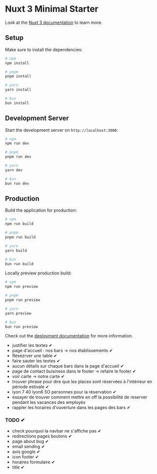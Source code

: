 # Nuxt 3 Minimal Starter

Look at the [Nuxt 3 documentation](https://nuxt.com/docs/getting-started/introduction) to learn more.

## Setup

Make sure to install the dependencies:

```bash
# npm
npm install

# pnpm
pnpm install

# yarn
yarn install

# bun
bun install
```

## Development Server

Start the development server on `http://localhost:3000`:

```bash
# npm
npm run dev

# pnpm
pnpm run dev

# yarn
yarn dev

# bun
bun run dev
```

## Production

Build the application for production:

```bash
# npm
npm run build

# pnpm
pnpm run build

# yarn
yarn build

# bun
bun run build
```

Locally preview production build:

```bash
# npm
npm run preview

# pnpm
pnpm run preview

# yarn
yarn preview

# bun
bun run preview
```

Check out the [deployment documentation](https://nuxt.com/docs/getting-started/deployment) for more information.

- justifier les textes ✔
- page d'accueil : nos bars -> nos établissements ✔
- Résezrver une table ✔
- faire sauter les textes ✔
- aucun détails sur chaque bars dans la page d'accueil ✔
- page de contact buisiness dans le footer -> refaire le footer ✔
- voir carte -> notre carte ✔
- trouver phrase pour dire que les places sont réservées à l'intérieur en période estivale ✔
- lyon 7 40 lyon6 5O personnes pour la réservation ✔
- essayer de trouver comment mettre en off la possibilité de reserver pendant les vacances des employés
- rappler les horaires d'ouverture dans les pages des bars ✔

### TODO ✔

- check pourquoi la navbar ne s'affiche pas ✔
- redirections pages boutons ✔
- page about bug ✔
- email sending ✔
- avis google ✔
- icon footer ✔
- horaires formulaire ✔
- title ✔